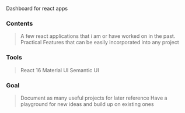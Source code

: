 Dashboard for react apps

### Contents

> A few react applications that i am or have worked on in the past.
> Practical Features that can be easily incorporated into any project

### Tools

> React 16
> Material UI
> Semantic UI

### Goal

> Document as many useful projects for later reference
> Have a playground for new ideas and build up on existing ones
